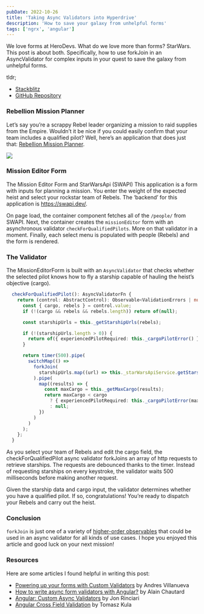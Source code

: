 ```yaml
---
pubDate: 2022-10-26
title: 'Taking Async Validators into Hyperdrive'
description: 'How to save your galaxy from unhelpful forms'
tags: ['ngrx', 'angular']
---
```


We love forms at HeroDevs. What do we love more than forms? StarWars. This post is about both. Specifically, how to use forkJoin in an AsyncValidator for complex inputs in your quest to save the galaxy from unhelpful forms.

tldr;
- [Stackblitz](https://stackblitz.com/github/edezekiel/RebellionMissionPlanner?file=README.md)
- [GitHub Repository](https://github.com/edezekiel/RebellionMissionPlanner)

### Rebellion Mission Planner

Let’s say you’re a scrappy Rebel leader organizing a mission to raid supplies from the Empire. Wouldn’t it be nice if you could easily confirm that your team includes a qualified pilot? Well, here’s an application that does just that: [Rebellion Mission Planner](https://stackblitz.com/github/edezekiel/RebellionMissionPlanner?file=README.md).

![](https://media.giphy.com/media/v1.Y2lkPTc5MGI3NjExbThiczlvZm80eXdzeHlvdWtia3JjMjhnYm53YjlpazJ6Z2g1NDE0aiZlcD12MV9pbnRlcm5hbF9naWZfYnlfaWQmY3Q9Zw/nnCfYHa2wu3bpruXxH/giphy.gif)

### Mission Editor Form

The Mission Editor Form and StarWarsApi (SWAPI)
This application is a form with inputs for planning a mission. You enter the weight of the expected heist and select your rockstar team of Rebels. The ‘backend’ for this application is https://swapi.dev/.

On page load, the container component fetches all of the `/people/` from SWAPI. Next, the container creates the `missionEditor` form with an asynchronous validator `checkForQualifiedPilots`. More on that validator in a moment. Finally, each select menu is populated with people (Rebels) and the form is rendered.

### The Validator

The MissionEditorForm is built with an `AsyncValidator` that checks whether the selected pilot knows how to fly a starship capable of hauling the heist’s objective (cargo).

```typescript
  checkForQualifiedPilot(): AsyncValidatorFn {
    return (control: AbstractControl): Observable<ValidationErrors | null> => {
      const { cargo, rebels } = control.value;
      if (!(cargo && rebels && rebels.length)) return of(null);

      const starshipUrls = this._getStarshipUrls(rebels);

      if (!(starshipUrls.length > 0)) {
        return of({ experiencedPilotRequired: this._cargoPilotError() });
      }

      return timer(500).pipe(
        switchMap(() =>
          forkJoin(
            starshipUrls.map((url) => this._starWarsApiService.getStarship(url))
          ).pipe(
            map((results) => {
              const maxCargo = this._getMaxCargo(results);
              return maxCargo < cargo
                ? { experiencedPilotRequired: this._cargoPilotError(maxCargo) }
                : null;
            })
          )
        )
      );
    };
  }
```

As you select your team of Rebels and edit the cargo field, the checkForQualifiedPilot async validator forkJoins an array of http requests to retrieve starships. The requests are debounced thanks to the timer. Instead of requesting starships on every keystroke, the validator waits 500 milliseconds before making another request.

Given the starship data and cargo input, the validator determines whether you have a qualified pilot. If so, congratulations! You’re ready to dispatch your Rebels and carry out the heist.

### Conclusion

`forkJoin` is just one of a variety of [higher-order observables](https://blogs.msmvps.com/deborahk/higher-order-observable/) that could be used in an async validator for all kinds of use cases. I hope you enjoyed this article and good luck on your next mission!

### Resources

Here are some articles I found helpful in writing this post:

- [Powering up your forms with Custom Validators](https://blog.herodevs.com/powering-up-your-forms-with-custom-validators-f44e544d9f0) by Andres Villanueva
- [How to write async form validators with Angular?](https://blog.angulartraining.com/how-to-write-async-form-validators-with-angular-df99d016066c) by Alain Chautard
- [Angular: Custom Async Validators](https://medium.com/@rinciarijoc/angular-custom-async-validators-13a648d688d8) by Jon Rinciari
- [Angular Cross Field Validation](https://medium.com/@realTomaszKula/angular-cross-field-validation-d94e0d063b61) by Tomasz Kula
